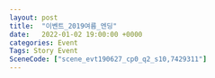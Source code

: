 ```yaml
---
layout: post
title:  "이벤트_2019여름_엔딩"
date:   2022-01-02 19:00:00 +0000
categories: Event
Tags: Story Event
SceneCode: ["scene_evt190627_cp0_q2_s10,7429311"]
---
```

